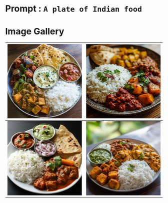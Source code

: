 # Prompt : `A plate of Indian food`

# Image Gallery

| ![Image 1](A_plate_of_Indian_food__1.png) | ![Image 2](A_plate_of_Indian_food__2.png) |
| ----------------------------------------- | ----------------------------------------- |
| ![Image 3](A_plate_of_Indian_food__3.png) | ![Image 4](A_plate_of_Indian_food__4.png) |
